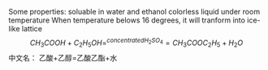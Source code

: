 Some properties:
soluable in water and ethanol
colorless liquid under room temperature
When temperature belows 16 degrees, it will tranform into ice-like lattice
$$CH_{3}COOH+C_{2}H_{5}OH=^{concentrated H_{2}SO_{4}}=CH_{3}COOC_{2}H_{5}+H_{2}O$$
中文名： 乙酸+乙醇=乙酸乙酯+水
